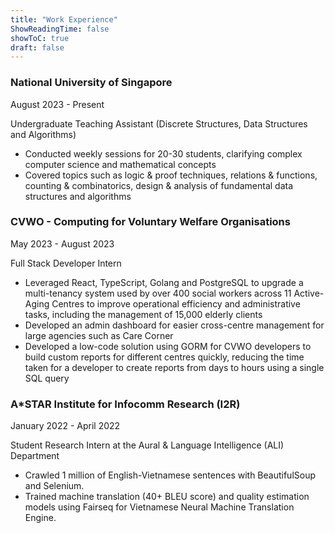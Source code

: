 ```yaml
---
title: "Work Experience"
ShowReadingTime: false
showToC: true
draft: false
---
```


### National University of Singapore

August 2023 - Present

Undergraduate Teaching Assistant (Discrete Structures, Data Structures and Algorithms)

- Conducted weekly sessions for 20-30 students, clarifying complex computer science and mathematical concepts
- Covered topics such as logic & proof techniques, relations & functions, counting & combinatorics, design & analysis of fundamental data structures and algorithms

### CVWO - Computing for Voluntary Welfare Organisations

May 2023 - August 2023

Full Stack Developer Intern

- Leveraged React, TypeScript, Golang and PostgreSQL to upgrade a multi-tenancy system used by over 400 social workers across 11 Active-Aging Centres to improve operational efficiency and administrative tasks, including the management of 15,000 elderly clients
- Developed an admin dashboard for easier cross-centre management for large agencies such as Care Corner
- Developed a low-code solution using GORM for CVWO developers to build custom reports for different centres quickly, reducing the time taken for a developer to create reports from days to hours using a single SQL query

### A\*STAR Institute for Infocomm Research (I2R)

January 2022 - April 2022

Student Research Intern at the Aural & Language Intelligence (ALI) Department

- Crawled 1 million of English-Vietnamese sentences with BeautifulSoup and Selenium.
- Trained machine translation (40+ BLEU score) and quality estimation models using Fairseq for Vietnamese Neural Machine Translation Engine.
